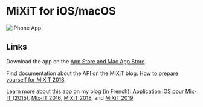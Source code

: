 # MiXiT for iOS/macOS

![iPhone App](http://www.vtourraine.net/blog/img/2018/mixit-2018/iphone-x-screenshots-v4.png)


## Links

Download the app on the [App Store and Mac App Store](https://apps.apple.com/app/mixit-conference/id982003173).

Find documentation about the API on the MiXiT blog: [How to prepare yourself for MiXiT 2018](https://mixitconf.org/en/blog/how-to-prepare-yourself-for-mixit-2018).

Learn more about this app on my blog (in French): [Application iOS pour Mix-IT (2015)](http://www.vtourraine.net/blog/2015/app-mixit), [Mix-IT 2016](https://www.vtourraine.net/blog/2016/mixit-2016), [MiXiT 2018](https://www.vtourraine.net/blog/2018/mixit-2018), and [MiXiT 2019](https://www.vtourraine.net/blog/2019/mixit-2019).
